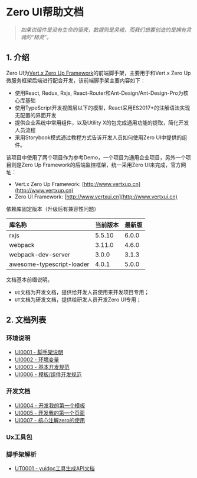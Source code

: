 # Zero UI帮助文档

> _如果说组件是没有生命的驱壳，数据则是灵魂，而我们想要创造的是拥有灵魂的“精灵”。_

## 1. 介绍

Zero UI为[Vert.x Zero Up Framework](http://www.vertxup.cn)的前端脚手架，主要用于和Vert.x Zero Up微服务框架后端进行配合开发，该前端脚手架主要内容如下：

* 使用React, Redux, Rxjs, React-Router和Ant-Design/Ant-Design-Pro为核心库基础
* 使用TypeScript开发视图层以下的模型，React采用ES2017+的注解语法实现无配置的界面开发
* 提供企业系统中常用组件，以及Utility X的包完成通用功能的提取，简化开发人员流程
* 采用Storybook模式通过教程方式告诉开发人员如何使用Zero UI中提供的组件。

该项目中使用了两个项目作为参考Demo，一个项目为通用企业项目，另外一个项目则是Zero Up Framework的后端监控框架，统一采用Zero UI来完成，官方网址：

* Vert.x Zero Up Framework: [http://www.vertxup.cn](http://www.vertxup.cn)
* Zero UI Framework: [http://www.vertxui.cn](http://www.vertxui.cn)

依赖库固定版本（升级后有兼容性问题）

| 库名称 | 当前版本 | 最新版 |
| :--- | :--- | :--- |
| rxjs | 5.5.10 | 6.0.0 |
| webpack | 3.11.0 | 4.6.0 |
| webpack-dev-server | 3.0.0 | 3.1.3 |
| awesome-typescript-loader | 4.0.1 | 5.0.0 |

文档基本前缀说明。

* `UI`文档为开发文档，提供给开发人员使用来开发项目专用；
* `UT`文档为研发文档，提供给研发人员开发Zero UI专用；

## 2. 文档列表

### 环境说明

* [UI0001 - 脚手架说明](/document/ui0001-jiao-shou-jia-shuo-ming.md)
* [UI0002 - 环境变量](/document/ui0002-huan-jing-bian-liang.md)
* [UI0003 - 基本开发规范](/document/ui0003-ji-ben-kai-fa-gui-fan.md)
* [UI0006 - 模板/组件开发规范](/document/ui0006-mo-677f-zu-jian-kai-fa-gui-fan.md)

### 开发文档

* [UI0004 - 开发我的第一个模板](/document/2-kai-fa-wen-dang/ui0004-kai-fa-wo-de-di-yi-ge-mo-ban.md)
* [UI0005 - 开发我的第一个页面](/document/2-kai-fa-wen-dang/ui0005-kai-fa-wo-de-di-yi-ge-ye-mian.md)
* [UI0007 - 核心注解zero的使用](/document/2-kai-fa-wen-dang/ui0006-he-xin-zhu-jie-zero-de-shi-yong.md)

### Ux工具包

### 脚手架解析

* [UT0001 - yuidoc工具生成API文档](/document/3-jiao-shou-jia-jie-xi/ut0001-yuidocgong-ju-sheng-cheng-api-wen-dang.md)



